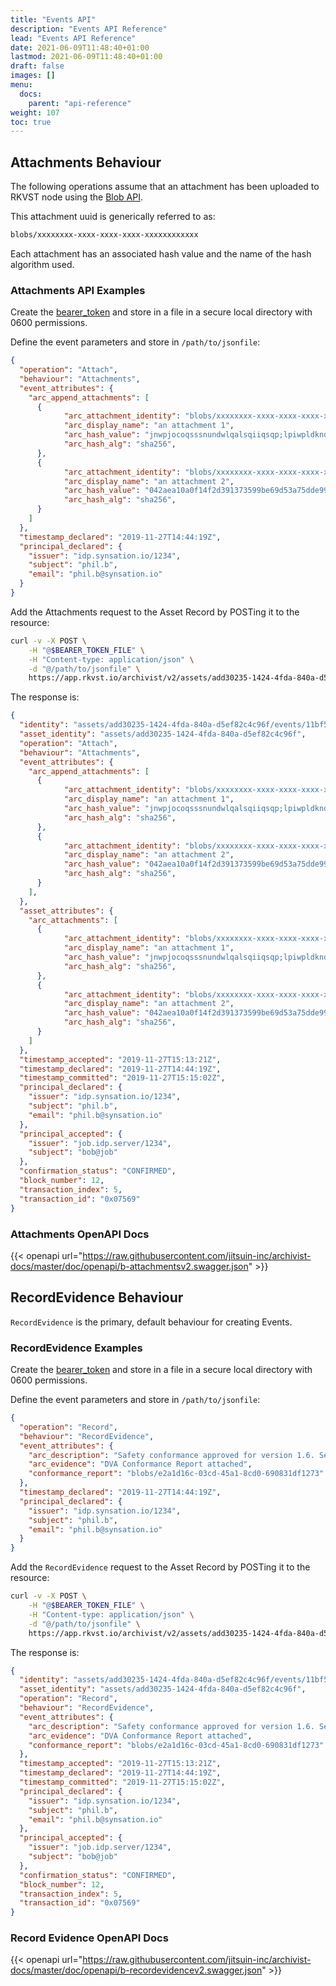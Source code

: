 ```yaml
---
title: "Events API"
description: "Events API Reference"
lead: "Events API Reference"
date: 2021-06-09T11:48:40+01:00
lastmod: 2021-06-09T11:48:40+01:00
draft: false
images: []
menu: 
  docs:
    parent: "api-reference"
weight: 107
toc: true
---
```


## Attachments Behaviour

The following operations assume that an attachment has been uploaded to RKVST node using the [Blob API](../blobs-api). 

This attachment uuid is generically referred to as:

```bash
blobs/xxxxxxxx-xxxx-xxxx-xxxx-xxxxxxxxxxxx
```

Each attachment has an associated hash value and the name of the hash algorithm used.

### Attachments API Examples

Create the [bearer_token](../../setup-and-administration/getting-access-tokens-using-app-registrations) and store in a file in a secure local directory with 0600 permissions.

Define the event parameters and store in `/path/to/jsonfile`:

```json
{
  "operation": "Attach",
  "behaviour": "Attachments",
  "event_attributes": {
    "arc_append_attachments": [
      {
            "arc_attachment_identity": "blobs/xxxxxxxx-xxxx-xxxx-xxxx-xxxxxxxxxxxx",
            "arc_display_name": "an attachment 1",
            "arc_hash_value": "jnwpjocoqsssnundwlqalsqiiqsqp;lpiwpldkndwwlskqaalijopjkokkkojijl",
            "arc_hash_alg": "sha256",
      },
      {
            "arc_attachment_identity": "blobs/xxxxxxxx-xxxx-xxxx-xxxx-xxxxxxxxxxxx",
            "arc_display_name": "an attachment 2",
            "arc_hash_value": "042aea10a0f14f2d391373599be69d53a75dde9951fc3d3cd10b6100aa7a9f24",
            "arc_hash_alg": "sha256",
      }
    ]
  },
  "timestamp_declared": "2019-11-27T14:44:19Z",
  "principal_declared": {
    "issuer": "idp.synsation.io/1234",
    "subject": "phil.b",
    "email": "phil.b@synsation.io"
  }
}
```

Add the Attachments request to the Asset Record by POSTing it to the resource:

```bash
curl -v -X POST \
    -H "@$BEARER_TOKEN_FILE" \
    -H "Content-type: application/json" \
    -d "@/path/to/jsonfile" \
    https://app.rkvst.io/archivist/v2/assets/add30235-1424-4fda-840a-d5ef82c4c96f/events
```

The response is:

```json
{
  "identity": "assets/add30235-1424-4fda-840a-d5ef82c4c96f/events/11bf5b37-e0b8-42e0-8dcf-dc8c4aefc000",
  "asset_identity": "assets/add30235-1424-4fda-840a-d5ef82c4c96f",
  "operation": "Attach",
  "behaviour": "Attachments",
  "event_attributes": {
    "arc_append_attachments": [
      {
            "arc_attachment_identity": "blobs/xxxxxxxx-xxxx-xxxx-xxxx-xxxxxxxxxxxx",
            "arc_display_name": "an attachment 1",
            "arc_hash_value": "jnwpjocoqsssnundwlqalsqiiqsqp;lpiwpldkndwwlskqaalijopjkokkkojijl",
            "arc_hash_alg": "sha256",
      },
      {
            "arc_attachment_identity": "blobs/xxxxxxxx-xxxx-xxxx-xxxx-xxxxxxxxxxxx",
            "arc_display_name": "an attachment 2",
            "arc_hash_value": "042aea10a0f14f2d391373599be69d53a75dde9951fc3d3cd10b6100aa7a9f24",
            "arc_hash_alg": "sha256",
      }
    ],
  },
  "asset_attributes": {
    "arc_attachments": [
      {
            "arc_attachment_identity": "blobs/xxxxxxxx-xxxx-xxxx-xxxx-xxxxxxxxxxxx",
            "arc_display_name": "an attachment 1",
            "arc_hash_value": "jnwpjocoqsssnundwlqalsqiiqsqp;lpiwpldkndwwlskqaalijopjkokkkojijl",
            "arc_hash_alg": "sha256",
      },
      {
            "arc_attachment_identity": "blobs/xxxxxxxx-xxxx-xxxx-xxxx-xxxxxxxxxxxx",
            "arc_display_name": "an attachment 2",
            "arc_hash_value": "042aea10a0f14f2d391373599be69d53a75dde9951fc3d3cd10b6100aa7a9f24",
            "arc_hash_alg": "sha256",
      }
    ]
  },
  "timestamp_accepted": "2019-11-27T15:13:21Z",
  "timestamp_declared": "2019-11-27T14:44:19Z",
  "timestamp_committed": "2019-11-27T15:15:02Z",
  "principal_declared": {
    "issuer": "idp.synsation.io/1234",
    "subject": "phil.b",
    "email": "phil.b@synsation.io"
  },
  "principal_accepted": {
    "issuer": "job.idp.server/1234",
    "subject": "bob@job"
  },
  "confirmation_status": "CONFIRMED",
  "block_number": 12,
  "transaction_index": 5,
  "transaction_id": "0x07569"
}
```

### Attachments OpenAPI Docs

{{< openapi url="https://raw.githubusercontent.com/jitsuin-inc/archivist-docs/master/doc/openapi/b-attachmentsv2.swagger.json" >}}

## RecordEvidence Behaviour

`RecordEvidence` is the primary, default behaviour for creating Events.

### RecordEvidence Examples

Create the [bearer_token](../../setup-and-administration/getting-access-tokens-using-app-registrations) and store in a file in a secure local directory with 0600 permissions.

Define the event parameters and store in `/path/to/jsonfile`:

```json
{
  "operation": "Record",
  "behaviour": "RecordEvidence",
  "event_attributes": {
    "arc_description": "Safety conformance approved for version 1.6. See attached conformance report",
    "arc_evidence": "DVA Conformance Report attached",
    "conformance_report": "blobs/e2a1d16c-03cd-45a1-8cd0-690831df1273"
  },
  "timestamp_declared": "2019-11-27T14:44:19Z",
  "principal_declared": {
    "issuer": "idp.synsation.io/1234",
    "subject": "phil.b",
    "email": "phil.b@synsation.io"
  }
}
```
Add the `RecordEvidence` request to the Asset Record by POSTing it to the resource:

```bash
curl -v -X POST \
    -H "@$BEARER_TOKEN_FILE" \
    -H "Content-type: application/json" \
    -d "@/path/to/jsonfile" \
    https://app.rkvst.io/archivist/v2/assets/add30235-1424-4fda-840a-d5ef82c4c96f/events
```

The response is:

```json
{
  "identity": "assets/add30235-1424-4fda-840a-d5ef82c4c96f/events/11bf5b37-e0b8-42e0-8dcf-dc8c4aefc000",
  "asset_identity": "assets/add30235-1424-4fda-840a-d5ef82c4c96f",
  "operation": "Record",
  "behaviour": "RecordEvidence",
  "event_attributes": {
    "arc_description": "Safety conformance approved for version 1.6. See attached conformance report",
    "arc_evidence": "DVA Conformance Report attached",
    "conformance_report": "blobs/e2a1d16c-03cd-45a1-8cd0-690831df1273"
  },
  "timestamp_accepted": "2019-11-27T15:13:21Z",
  "timestamp_declared": "2019-11-27T14:44:19Z",
  "timestamp_committed": "2019-11-27T15:15:02Z",
  "principal_declared": {
    "issuer": "idp.synsation.io/1234",
    "subject": "phil.b",
    "email": "phil.b@synsation.io"
  },
  "principal_accepted": {
    "issuer": "job.idp.server/1234",
    "subject": "bob@job"
  },
  "confirmation_status": "CONFIRMED",
  "block_number": 12,
  "transaction_index": 5,
  "transaction_id": "0x07569"
}
```

### Record Evidence OpenAPI Docs

{{< openapi url="https://raw.githubusercontent.com/jitsuin-inc/archivist-docs/master/doc/openapi/b-recordevidencev2.swagger.json" >}}